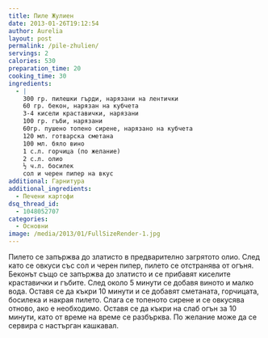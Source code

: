 ```yaml
---
title: Пиле Жулиен
date: 2013-01-26T19:12:54
author: Aurelia
layout: post
permalink: /pile-zhulien/
servings: 2
calories: 530
preparation_time: 20
cooking_time: 30
ingredients:
  - |
    300 гр. пилешки гърди, нарязани на лентички
    60 гр. бекон, нарязан на кубчета
    3-4 кисели краставички, нарязани
    100 гр. гъби, нарязани
    60гр. пушено топено сирене, нарязано на кубчета
    120 мл. готварска сметана 
    100 мл. бяло вино
    1 с.л. горчица (по желание)
    2 с.л. олио
    ½ ч.л. босилек
    сол и черен пипер на вкус
additional: Гарнитура
additional_ingredients:
  - Печени картофи
dsq_thread_id:
  - 1048052707
categories:
  - Основни
image: /media/2013/01/FullSizeRender-1.jpg
---
```

Пилето се запържва до златисто в предварително загрятото олио. След като се овкуси със сол и черен пипер, пилето се отстранява от огъня. Беконът също се запържва до златисто и се прибавят киселите краставички и гъбите. След около 5 минути се добавя виното и малко вода. Оставя се да къкри 10 минути и се добавят сметаната, горчицата, босилека и накрая пилето. Слага се топеното сирене и се овкусява отново, ако е необходимо. Оставя се да къкри на слаб огън за 10 минути, като от време на време се разбърква. По желание може да се сервира с настърган кашкавал.